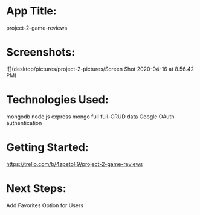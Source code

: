 # App Title:
project-2-game-reviews


# Screenshots:
![](desktop/pictures/project-2-pictures/Screen Shot 2020-04-16 at 8.56.42 PM)


# Technologies Used:
mongodb
node.js
express
mongo full
full-CRUD data
Google OAuth authentication

# Getting Started:
https://trello.com/b/4zpetoF9/project-2-game-reviews

# Next Steps:
Add Favorites Option for Users
